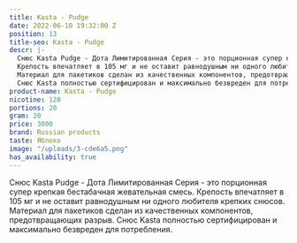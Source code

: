 ```yaml
---
title: Kasta - Pudge
date: 2022-06-10 19:32:00 Z
position: 13
title-seo: Kasta - Pudge
descr: |-
  Снюс Kasta Pudge - Дота Лимитированная Серия - это порционная супер крепкая бестабачная жевательная смесь.
  Крепость впечатляет в 105 мг и не оставит равнодушным ни одного любителя крепких снюсов.
  Материал для пакетиков сделан из качественных компонентов, предотвращающих разрыв.
  Снюс Kasta полностью сертифицирован и максимально безвреден для потребления.
product-name: Kasta - Pudge
nicotine: 120
portions: 20
gram: 20
price: 3000
brand: Russian products
taste: Яблоко
image: "/uploads/3-cde6a5.png"
has_availability: true
---
```


Снюс Kasta Pudge - Дота Лимитированная Серия - это порционная супер крепкая бестабачная жевательная смесь.
Крепость впечатляет в 105 мг и не оставит равнодушным ни одного любителя крепких снюсов.
Материал для пакетиков сделан из качественных компонентов, предотвращающих разрыв.
Снюс Kasta полностью сертифицирован и максимально безвреден для потребления.